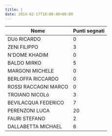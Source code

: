 ```yaml
---
title: |
date: 2014-02-17T18:08:40+00:00
---
```

| **Nome** | **Punti segnati** |
| -------- | ----------------- |
| DUò RICARDO | 0 |
| ZENI FILIPPO | 3 |
| N'DOME KHADIM | 0 |
| BALDO MIRKO | 5 |
| MARGONI MICHELE | 0 |
| BERLOFFA RICCARDO | 0 |
| ROSSI RACCAGNI MARCO | 0 |
| TROIANO NICOLò | 3 |
| BEVILACQUA FEDERICO | 7 |
| PERENZONI LUCA | 20 |
| FAURI STEFANO | 2 |
| DALLABETTA MICHAEL | 6 |
